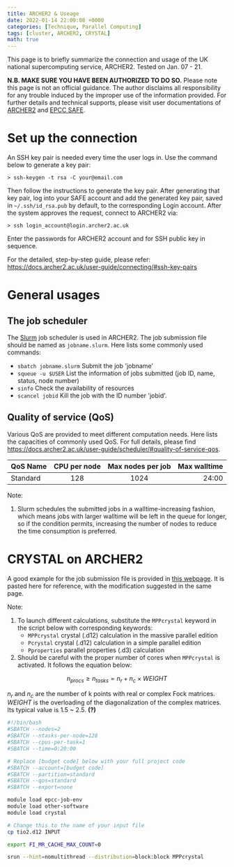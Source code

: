 ```yaml
---
title: ARCHER2 & Useage
date: 2022-01-14 22:00:08 +0000
categories: [Technique, Parallel Computing]
tags: [cluster, ARCHER2, CRYSTAL]
math: true
---
```


This page is to briefly summarize the connection and usage of the UK national supercomputing service, ARCHER2. Tested on Jan. 07 - 21. 

**N.B. MAKE SURE YOU HAVE BEEN AUTHORIZED TO DO SO.** Please note this page is not an official guidance. The author disclaims all responsibility for any trouble induced by the improper use of the information provided. For further details and technical supports, please visit user documentations of [ARCHER2](https://docs.archer2.ac.uk/) and [EPCC SAFE](https://epcced.github.io/safe-docs/safe-for-users/#package-group). 

# Set up the connection
An SSH key pair is needed every time the user logs in. Use the command below to generate a key pair: 

``` console
> ssh-keygen -t rsa -C your@email.com
```

Then follow the instructions to generate the key pair. After generating that key pair, log into your SAFE account and add the generated key pair, saved in `~/.ssh/id_rsa.pub` by default, to the corresponding Login account. After the system approves the request, connect to ARCHER2 via: 

``` console
> ssh login_account@login.archer2.ac.uk
```

Enter the passwords for ARCHER2 account and for SSH public key in sequence. 

For the detailed, step-by-step guide, please refer: <https://docs.archer2.ac.uk/user-guide/connecting/#ssh-key-pairs> 

# General usages
## The job scheduler
The [Slurm](https://slurm.schedmd.com/overview.html) job scheduler is used in ARCHER2. The job submission file should be named as `jobname.slurm`. Here lists some commonly used commands: 

* `sbatch jobname.slurm` Submit the job 'jobname'  
* `squeue -u $USER` List the information of jobs submitted (job ID, name, status, node number)  
* `sinfo` Check the availability of resources  
* `scancel jobid` Kill the job with the ID number 'jobid'.   

## Quality of service (QoS)
Various QoS are provided to meet different computation needs. Here lists the capacities of commonly used QoS. For full details, please find <https://docs.archer2.ac.uk/user-guide/scheduler/#quality-of-service-qos>.  

| QoS Name  | CPU per node | Max nodes per job | Max walltime |
|:----------|:------------:|:-----------------:|-------------:|
| Standard  | 128          | 1024              | 24:00        |

Note:  
1. Slurm schedules the submitted jobs in a walltime-increasing fashion, which means jobs with larger walltime will be left in the queue for longer, so if the condition permits, increasing the number of nodes to reduce the time consumption is preferred. 

# CRYSTAL on ARCHER2
A good example for the job submission file is provided in [this webpage](https://docs.archer2.ac.uk/other-software/crystal/#running-parallel-crystal-jobs). It is pasted here for reference, with the modification suggested in the same page. 

Note: 
1. To launch different calculations, substitute the `MPPcrystal` keyword in the script below with corresponding keywords:  
    * `MPPcrystal` crystal (.d12) calculation in the massive parallel edition  
    * `Pcrystal` crystal (.d12) calculation in a simple parallel edition  
    * `Pproperties` parallel properties (.d3) calculation  
2. Should be careful with the proper number of cores when `MPPcrystal` is activated. It follows the equation below: 

$$ n_{procs} \geq n_{tasks} = n_{r} + n_{c} \times WEIGHT $$  

$n_{r}$ and $n_{c}$ are the number of k points with real or complex Fock matrices. $WEIGHT$ is the overloading of the diagonalization of the complex matrices. Its typical value is 1.5 ~ 2.5. **(?)**


``` bash
#!/bin/bash
#SBATCH --nodes=2
#SBATCH --ntasks-per-node=128
#SBATCH --cpus-per-task=1
#SBATCH --time=0:20:00

# Replace [budget code] below with your full project code
#SBATCH --account=[budget code]
#SBATCH --partition=standard
#SBATCH --qos=standard
#SBATCH --export=none

module load epcc-job-env
module load other-software
module load crystal

# Change this to the name of your input file
cp tio2.d12 INPUT

export FI_MR_CACHE_MAX_COUNT=0 

srun --hint=nomultithread --distribution=block:block MPPcrystal
```
